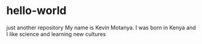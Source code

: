 # hello-world
just another repository
My name is Kevin Motanya. I was born in Kenya and 
I like science and learning new cultures 
